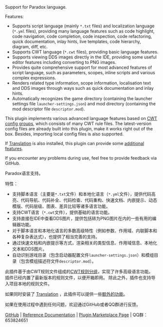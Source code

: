<p>Support for Paradox language.</p>
<p>Features:</p>
<ul>
<li>Supports script language (mainly <code>*.txt</code> files) and localization language (<code>*.yml</code> files), providing many language features such as code highlight, code navigation, code completion, code inspection, code refactoring, quick documentation, inlay hints, live templates, code hierarchy, diagram, diff, etc.</li>
<li>Supports CWT language (<code>*.cwt</code> files), providing basic language features.</li>
<li>Supports viewing DDS images directly in the IDE, providing some useful editor features including converting to PNG images.</li>
<li>Provides quite comprehensive support for most advanced features of script language, such as parameters, scopes, inline scripts and various complex expressions.</li>
<li>Renders related type information, scope information, localisation text and DDS images through ways such as quick documentation and inlay hints.</li>
<li>Automatically recognizes the game directory (containing the launcher settings file <code>launcher-settings.json</code>) and mod directory (containing the mod descriptor file <code>descriptor.mod</code>).</li>
</ul>
<p>This plugin implements various advanced language features based on <a href="https://windea.icu/Paradox-Language-Support/#/en/core-features.md#cwt-config-group">CWT config groups</a>, which consists of many CWT rule files.
The latest-version config files are already built into this plugin, make it works right out of the box.
Besides, importing local config files is also supported.</p>
<p>If <a href="https://github.com/YiiGuxing/TranslationPlugin">Translation</a> is also installed, this plugin can provide some <a href="https://windea.icu/Paradox-Language-Support/#/zh/plugin-integration.md">additional features</a>.</p>
<p>If you encounter any problems during use, feel free to provide feedback via GitHub.</p>

<p>Paradox语言支持。</p>
<p>特性：</p>
<ul>
<li>支持脚本语言（主要是<code>*.txt</code>文件）和本地化语言（<code>*.yml</code>文件），提供代码高亮、代码导航、代码补全、代码检查、代码重构、快速文档、内嵌提示、动态模版、代码层级、图表、差异比较等诸多语言功能。 </li>
<li>支持CWT语言（<code>*.cwt</code>文件），提供基础的语言功能。</li>
<li>支持直接在IDE中查看DDS图片，提供包括转为PNG图片在内的一些有用的编辑器功能。</li>
<li>对于脚本语言和本地化语言的多数高级特性（例如参数、作用域、内联脚本和各种复杂表达式），也提供了相当完善的支持。</li>
<li>通过快速文档和内嵌提示等方式，渲染相关的类型信息、作用域信息、本地化文本和DDS图片。</li>
<li>自动识别游戏目录（包含启动器配置文件<code>launcher-settings.json</code>）和模组目录（包含模组描述符文件<code>descriptor.mod</code>）。</li>
</ul>
<p>此插件基于由CWT规则文件组成的<a href="https://windea.icu/Paradox-Language-Support/#/zh/core-features.md#cwt-config-group">CWT规则分组</a>，实现了许多高级语言功能。
插件已经内置了最新版本的规则文件，以便开箱即用。
除此之外，插件也支持导入项目本地的规则文件。</p>
<p>如果同时安装了 <a href="https://github.com/YiiGuxing/TranslationPlugin">Translation</a> ，此插件可以提供一些<a href="https://windea.icu/Paradox-Language-Support/#/zh/plugin-integration.md">额外的功能</a>。</p>
<p>如果在使用过程中遇到任何问题，欢迎通过GitHub或者QQ群进行反馈。</p>

<p>
  <a href="https://github.com/DragonKnightOfBreeze/Paradox-Language-Support">GitHub</a> |
  <a href="https://windea.icu/Paradox-Language-Support">Reference Documentation</a> |
  <a href="https://plugins.jetbrains.com/plugin/16825-paradox-language-support">Plugin Marketplace Page</a> |
  QQ群：653824651
</p>